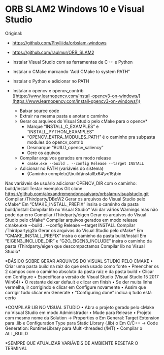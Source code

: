 # ORB SLAM2 Windows 10 e Visual Studio
Original:
 - https://github.com/Phylliida/orbslam-windows
 - https://github.com/raulmur/ORB_SLAM2

 - Instalar Visual Studio com as ferramentas de C++ e Python
 - Instalar o CMake marcando “Add CMake to system PATH”
 - Instalar o Python e adicionar no PATH
 - Instalar o opencv e opencv_contrib ([https://www.learnopencv.com/install-opencv3-on-windows/](https://www.learnopencv.com/install-opencv3-on-windows/))
	 - Baixar source code
	 - Extrair na mesma pasta e anotar o caminho
	 - Gerar os arquivos do Visual Studio pelo cMake para o opencv*
		 - Marque “INSTALL_C_EXAMPLES” e “INSTALL_PYTHON_EXAMPLES”
		 - “OPENCV_EXTRA_MODULES_PATH” é o caminho pra subpasta modules do
		   opencv_contrib
		 - Desmarque “BUILD_opencv_saliency”
		 - Gere os aquivos
	 - Compilar arquivos gerados em modo release
		 - `cmake.exe --build . --config Release --target INSTALL`
	 - Adicionar no PATH (variáveis do sistema)
		 - {Caminho completo}\build\install\x64\vc15\bin

Nas variáveis de usuário adicionar OPENCV_DIR com o caminho: build/install
Testar exemplos
Git clone https://github.com/alexandremendoncaalvaro/orbslam-visualstudio.git
Compilar /Thirdparty/DBoW2
Gerar os arquivos do Visual Studio pelo cMake*
Em “CMAKE_INSTALL_PREFIX” insira o caminho da pasta build/install
Compilar lib no Visual Studio*
Vai dar vários Warnings mas não pode dar erro
Compilar /Thirdparty/eigen
Gerar os arquivos do Visual Studio pelo cMake*
Compilar arquivos gerados em modo release
cmake.exe --build . --config Release --target INSTALL
Compilar /Thirdparty/g2o
Gerar os arquivos do Visual Studio pelo cMake*
Em “CMAKE_INSTALL_PREFIX” insira o caminho da pasta build/install
Em “EIGEN3_INCLUDE_DIR” e “G2O_EIGEN3_INCLUDE” insira o caminho da pasta /Thirdparty/eigen que descompactamos
Compilar lib no Visual Studio*

*BÁSICO SOBRE GERAR ARQUIVOS DO VISUAL STUDIO PELO CMAKE
•	Criar uma pasta build na raiz do que será usado como fonte
•	Preencher os 2 campos com o caminho absoluto da pasta raiz e da pasta build
•	Clicar em Configure
•	Especificar a versão do Visual Studio (Visual Studio 15 2017 Win64)
•	O restante deixar default e clicar em finish
•	Se der muita linha vermelha, ir corrigindo e clicar em Configure novamente
•	Assim que corrigir tudo clicar em Generate
•	“Configuring done” indica q tudo está certo

*COMPILAR LIB NO VISUAL STUDIO
•	Abra o projeto gerado pelo cMake no Visual Studio em modo Administrador
•	Mude para Release
•	Projeto com mesmo nome da Solution -> Properties
o	Em General: Target Extension para .lib e Configuration Type para Static Library (.lib)
o	Em C/C++  -> Code Generation: RuntimeLibrary para Multi-threaded (/MT)
•	Compilar o ALL_BUILD

*SEMPRE QUE ATUALIZAR VARIÁVEIS DE AMBIENTE RESETAR O TERMINAL
